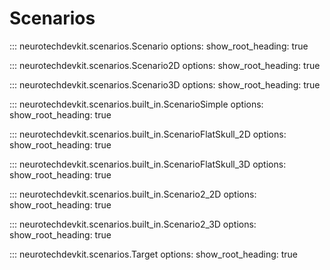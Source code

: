 # Scenarios

::: neurotechdevkit.scenarios.Scenario
    options:
      show_root_heading: true

::: neurotechdevkit.scenarios.Scenario2D
    options:
      show_root_heading: true

::: neurotechdevkit.scenarios.Scenario3D
    options:
      show_root_heading: true

::: neurotechdevkit.scenarios.built_in.ScenarioSimple
    options:
      show_root_heading: true

::: neurotechdevkit.scenarios.built_in.ScenarioFlatSkull_2D
    options:
      show_root_heading: true

::: neurotechdevkit.scenarios.built_in.ScenarioFlatSkull_3D
    options:
      show_root_heading: true

::: neurotechdevkit.scenarios.built_in.Scenario2_2D
    options:
      show_root_heading: true

::: neurotechdevkit.scenarios.built_in.Scenario2_3D
    options:
      show_root_heading: true

::: neurotechdevkit.scenarios.Target
    options:
      show_root_heading: true
